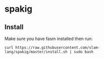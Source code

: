 # spakig

## Install

Make sure you have fasm installed then run:

```
curl https://raw.githubusercontent.com/slam-lang/spakig/master/install.sh | sudo bash
```
